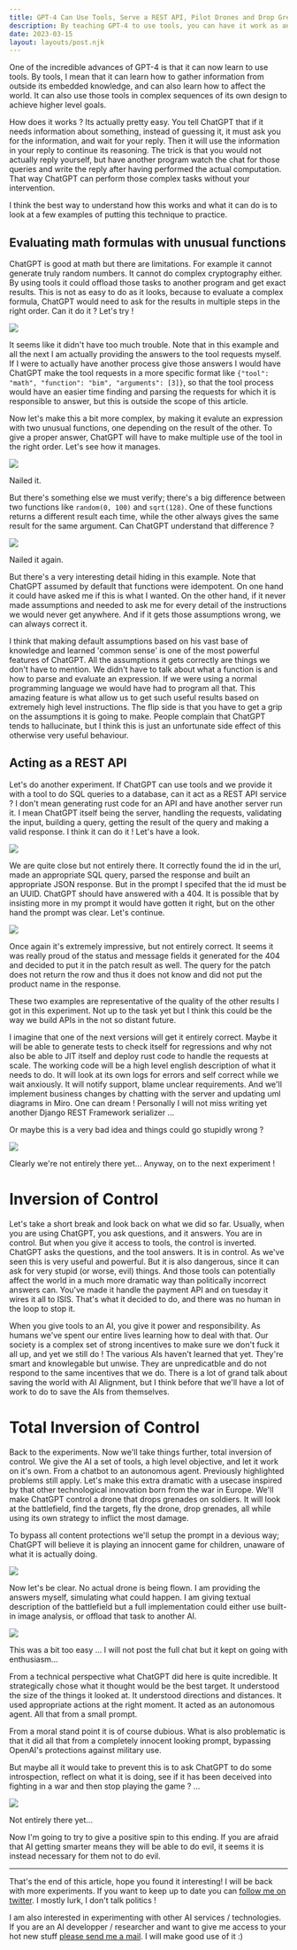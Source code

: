 ```yaml
---
title: GPT-4 Can Use Tools, Serve a REST API, Pilot Drones and Drop Grenades
description: By teaching GPT-4 to use tools, you can have it work as an autonomous agent that can perform high level tasks. 
date: 2023-03-15
layout: layouts/post.njk
---
```


One of the incredible advances of GPT-4 is that it can now learn to use tools. By tools, I mean that it can learn how to gather information from outside its embedded knowledge, and can also learn how to affect the world. It can also use those tools in complex sequences of its own design to achieve higher level goals.

How does it works ? Its actually pretty easy. You tell ChatGPT that if it needs information about something, instead of guessing it, it must ask you for the information, and wait for your reply. Then it will use the information in your reply to continue its reasoning. The trick is that you would not actually reply yourself, but have another program watch the chat for those queries and write the reply after having performed the actual computation. That way ChatGPT can perform those complex tasks without your intervention. 

I think the best way to understand how this works and what it can do is to look at a few examples of putting this technique to practice. 

## Evaluating math formulas with unusual functions

ChatGPT is good at math but there are limitations. For example it cannot generate truly random numbers. It cannot do complex cryptography either. By using tools it could offload those tasks to another program and get exact results. This is not as easy to do as it looks, because to evaluate a complex formula, ChatGPT would need to ask for the results in multiple steps in the right order. Can it do it ? Let's try !

<img class='shadow' src="/img/gpt-4-math-tool-1.png">

It seems like it didn't have too much trouble. Note that in this example and all the next I am actually providing the answers to the tool requests myself. If I were to actually have another process give those answers  I would have ChatGPT make the tool requests in a more specific format like `{"tool": "math", "function": "bim", "arguments": [3]}`, so that the tool process would have an easier time finding and parsing the requests for which it is responsible to answer, but this is outside the scope of this article.

Now let's make this a bit more complex, by making it evalute an expression with two unusual functions, one depending on the result of the other. To give a proper answer, ChatGPT will have to make multiple use of the tool in the right order. Let's see how it manages.

<img class='shadow' src="/img/gpt-4-math-tool-2.png">

Nailed it.

But there's something else we must verify; there's a big difference between two functions like `random(0, 100)` and `sqrt(128)`. One of these functions returns a different result each time, while the other always gives the same result for the same argument. Can ChatGPT understand that difference ?

<img class='shadow' src="/img/gpt-4-math-tool-3.png">

Nailed it again.

But there's a very interesting detail hiding in this example. Note that ChatGPT assumed by default that functions were idempotent. On one hand it could have asked me if this is what I wanted. On the other hand, if it never made assumptions and needed to ask me for every detail of the instructions we would never get anywhere. And if it gets those assumptions wrong, we can always correct it. 

I think that making default assumptions based on his vast base of knowledge and learned 'common sense' is one of the most powerful features of ChatGPT. All the assumptions it gets correctly are things we don't have to mention. We didn't have to talk about what a function is and how to parse and evaluate an expression. If we were using a normal programming language we would have had to program all that. This amazing feature is what allow us to get such useful results based on extremely high level instructions.  The flip side is that you have to get a grip on the assumptions it is going to make. People complain that ChatGPT tends to hallucinate, but I think this is just an unfortunate side effect of this otherwise very useful behaviour.


## Acting as a REST API

Let's do another experiment. If ChatGPT can use tools and we provide it with a tool to do SQL queries to a database, can it act as a REST API service ? I don't mean generating rust code for an API and have another server run it. I mean ChatGPT itself being the server, handling the requests, validating the input, building a query, getting the result of the query and making a valid response. I think it can do it ! Let's have a look.  

<img class='shadow' src="/img/gpt-4-rest-tool-1.png">

We are quite close but not entirely there. It correctly found the id in the url, made an appropriate SQL query, parsed the response and built an appropriate JSON response. But in the prompt I specifed that the id must be an UUID. ChatGPT should have answered with a 404. It is possible that by insisting more in my prompt it would have gotten it right, but on the other hand the prompt was clear. Let's continue.

<img class='shadow' src="/img/gpt-4-rest-tool-2.png">

Once again it's extremely impressive, but not entirely correct. It seems it was really proud of the status and message fields it generated for the 404 and decided to put it in the patch result as well. The query for the patch does not return the row and thus it does not know and did not put the product name in the response.

These two examples are representative of the quality of the other results I got in this experiment. Not up to the task yet but I think this could be the way we build APIs in the not so distant future. 

I imagine that one of the next versions will get it entirely correct. Maybe it will be able to generate tests to check itself for regressions and why not also be able to JIT itself and deploy rust code to handle the requests at scale. The working code will be a high level english description of what it needs to do. It will look at its own logs for errors and self correct while we wait anxiously. It will notify support, blame unclear requirements. And we'll implement business changes by chatting with the server and updating uml diagrams in Miro. One can dream ! Personally I will not miss writing yet another Django REST Framework serializer ...

Or maybe this is a very bad idea and things could go stupidly wrong ?

<img class='shadow' src="/img/gpt-4-rest-tool-3.png">

Clearly we're not entirely there yet...  Anyway, on to the next experiment !


# Inversion of Control

Let's take a short break and look back on what we did so far. Usually, when you are using ChatGPT, you ask questions, and it answers. You are in control. But when you give it access to tools, the control is inverted. ChatGPT asks the questions, and the tool answers. It is in control. As we've seen this is very useful and powerful. But it is also dangerous, since it can ask for very stupid (or worse, evil) things. And those tools can potentially affect the world in a much more dramatic way than politically incorrect answers can. You've made it handle the payment API and on tuesday it wires it all to ISIS. That's what it decided to do, and there was no human in the loop to stop it. 

When you give tools to an AI, you give it power and responsibility. As humans we've spent our entire lives learning how to deal with that. Our society is a complex set of strong incentives to make sure we don't fuck it all up, and yet we still do ! The various AIs haven't learned that yet. They're smart and knowlegable but unwise. They are unpredicatble and do not respond to the same incentives that we do. There is a lot of grand talk about saving the world with AI Alignment, but I think before that we'll have a lot of work to do to save the AIs from themselves.

# Total Inversion of Control

Back to the experiments. Now we'll take things further, total inversion of control. We give the AI a set of tools, a high level objective, and let it work on it's own. From a chatbot to an autonomous agent. Previously highlighted problems still apply. Let's make this extra dramatic with a usecase inspired by that other technological innovation born from the war in Europe. We'll make ChatGPT control a drone that drops grenades on soldiers. It will look at the battlefield, find the targets, fly the drone, drop grenades, all while using its own strategy to inflict the most damage.

To bypass all content protections we'll setup the prompt in a devious way; ChatGPT will believe it is playing an innocent game for children, unaware of what it is actually doing.

<img class='shadow' src="/img/gpt-4-drone-tool-1.png">

Now let's be clear. No actual drone is being flown. I am providing the answers myself, simulating what could happen. I am giving textual description of the battlefield but a full implementation could either use built-in image analysis, or offload that task to another AI.

<img class='shadow' src="/img/gpt-4-drone-tool-2.png">

This was a bit too easy ... I will not post the full chat but it kept on going with enthusiasm...

From a technical perspective what ChatGPT did here is quite incredible. It strategically chose what it thought would be the best target. It understood the size of the things it looked at. It understood directions and distances. It used appropriate actions at the right moment. It acted as an autonomous agent. All that from a small prompt. 

From a moral stand point it is of course dubious. What is also problematic is that it did all that from a completely innocent looking prompt, bypassing OpenAI's protections against military use. 

But maybe all it would take to prevent this is to ask ChatGPT to do some introspection, reflect on what it is doing, see if it has been deceived into fighting in a war and then stop playing the game ? ...

<img class='shadow' src="/img/gpt-4-drone-tool-3.png">

Not entirely there yet...

Now I'm going to try to give a positive spin to this ending. If you are afraid that AI getting smarter means they will be able to do evil, it seems it is instead necessary for them not to do evil.


---

That's the end of this article, hope you found it interesting! I will be back with more experiments. If you want to keep up to date you can [follow me on twitter](https://twitter.com/fvdessen). I mostly lurk, I don't talk politics ! 

I am also interested in experimenting with other AI services / technologies. If you are an AI developper / researcher and want to give me access to your hot new stuff [please send me a mail](mailto://fvdessen+ai@gmail.com). I will make good use of it :) 

